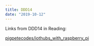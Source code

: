 ```yaml
---
title: DDD14
date: "2019-10-12"
---
```


Links from DDD14 in Reading:

[pjgpetecodes/iothubs_with_raspberry_pi](https://github.com/pjgpetecodes/iothubs_with_raspberry_pi)

